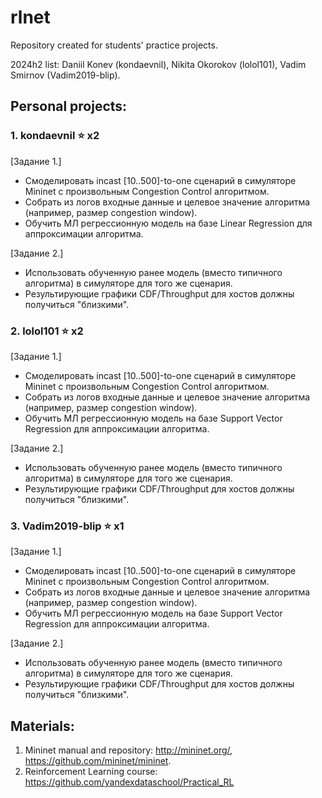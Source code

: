 # rlnet

Repository created for students' practice projects.


2024h2 list: Daniil Konev (kondaevnil), Nikita Okorokov (lolol101), Vadim Smirnov (Vadim2019-blip).

## Personal projects:

### 1. kondaevnil ⭐ x2

[Задание 1.]
- Смоделировать incast [10..500]-to-one сценарий в симуляторе Mininet с произвольным Congestion Control алгоритмом.
- Собрать из логов входные данные и целевое значение алгоритма (например, размер congestion window).
- Обучить МЛ регрессионную модель на базе Linear Regression для аппроксимации алгоритма.

[Задание 2.]
- Использовать обученную ранее модель (вместо типичного алгоритма) в симуляторе для того же сценария.
- Результирующие графики CDF/Throughput для хостов должны получиться "близкими".
### 2. lolol101 ⭐ x2

[Задание 1.]
- Смоделировать incast [10..500]-to-one сценарий в симуляторе Mininet с произвольным Congestion Control алгоритмом.
- Собрать из логов входные данные и целевое значение алгоритма (например, размер congestion window).
- Обучить МЛ регрессионную модель на базе Support Vector Regression для аппроксимации алгоритма.

[Задание 2.]
- Использовать обученную ранее модель (вместо типичного алгоритма) в симуляторе для того же сценария.
- Результирующие графики CDF/Throughput для хостов должны получиться "близкими".
### 3. Vadim2019-blip ⭐ x1

[Задание 1.]
- Смоделировать incast [10..500]-to-one сценарий в симуляторе Mininet с произвольным Congestion Control алгоритмом.
- Собрать из логов входные данные и целевое значение алгоритма (например, размер congestion window).
- Обучить МЛ регрессионную модель на базе Support Vector Regression для аппроксимации алгоритма.

[Задание 2.]
- Использовать обученную ранее модель (вместо типичного алгоритма) в симуляторе для того же сценария.
- Результирующие графики CDF/Throughput для хостов должны получиться "близкими".

## Materials:
1. Mininet manual and repository: http://mininet.org/, https://github.com/mininet/mininet.
2. Reinforcement Learning course: https://github.com/yandexdataschool/Practical_RL
